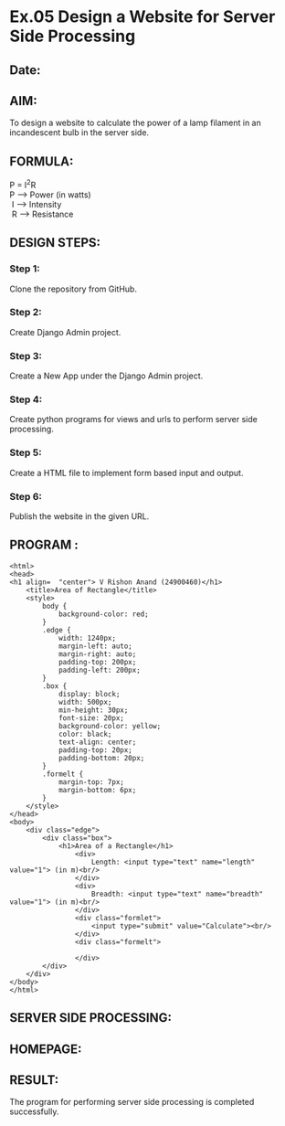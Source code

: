 # Ex.05 Design a Website for Server Side Processing
## Date:

## AIM:
 To design a website to calculate the power of a lamp filament in an incandescent bulb in the server side. 


## FORMULA:
P = I<sup>2</sup>R
<br> P --> Power (in watts)
<br> I --> Intensity
<br> R --> Resistance

## DESIGN STEPS:

### Step 1:
Clone the repository from GitHub.

### Step 2:
Create Django Admin project.

### Step 3:
Create a New App under the Django Admin project.

### Step 4:
Create python programs for views and urls to perform server side processing.

### Step 5:
Create a HTML file to implement form based input and output.

### Step 6:
Publish the website in the given URL.

## PROGRAM :
```
<html>
<head>
<h1 align=	"center"> V Rishon Anand (24900460)</h1>
    <title>Area of Rectangle</title>
    <style>
        body {
            background-color: red;
        }
        .edge {
            width: 1240px;
            margin-left: auto;
            margin-right: auto;
            padding-top: 200px;
            padding-left: 200px;
        }
        .box { 
            display: block;
            width: 500px;
            min-height: 30px;
            font-size: 20px;
            background-color: yellow;
            color: black;
            text-align: center;
            padding-top: 20px;
            padding-bottom: 20px;
        }
        .formelt {
            margin-top: 7px;
            margin-bottom: 6px;
        }
    </style>
</head>
<body>
    <div class="edge">
        <div class="box">
            <h1>Area of a Rectangle</h1>
                <div>
                    Length: <input type="text" name="length" value="1"> (in m)<br/>
                </div>
                <div>
                    Breadth: <input type="text" name="breadth" value="1"> (in m)<br/>
                </div>
                <div class="formlet">
                    <input type="submit" value="Calculate"><br/>
                </div>
                <div class="formelt">
                   
                </div>
        </div>
    </div>
</body>
</html>

```


## SERVER SIDE PROCESSING:


## HOMEPAGE:


## RESULT:
The program for performing server side processing is completed successfully.
